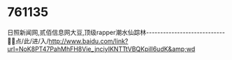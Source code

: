 # 761135
日照新闻网,贰佰信息网大豆,顶级rapper潮水仙踪林----------------------------🥁🥁点/此/进/入/http://www.baidu.com/link?url=NoK8PT47PahMhFH8Vie_jnciyIKNTTtVBQKpill6udK&amp;wd
